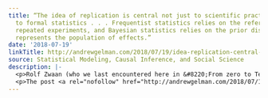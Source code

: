 ```yaml
---
title: “The idea of replication is central not just to scientific practice but also
  to formal statistics . . . Frequentist statistics relies on the reference set of
  repeated experiments, and Bayesian statistics relies on the prior distribution which
  represents the population of effects.”
date: '2018-07-19'
linkTitle: http://andrewgelman.com/2018/07/19/idea-replication-central-not-just-scientific-practice-also-formal-statistics-frequentist-statistics-relies-reference-set-repeated-experiments-bayesian-statist/
source: Statistical Modeling, Causal Inference, and Social Science
description: |-
  <p>Rolf Zwaan (who we last encountered here in &#8220;From zero to Ted talk in 18 simple steps&#8221;), Alexander Etz, Richard Lucas, and M. Brent Donnellan wrote an article, &#8220;Making replication mainstream,&#8221; which begins: Many philosophers of science and methodologists have argued that the ability to repeat studies and obtain similar results is an essential component [&#8230;]</p>
  <p>The post <a rel="nofollow" href="http://andrewgelman.com/2018/07/19/idea-replication-central-not-just
---
```

